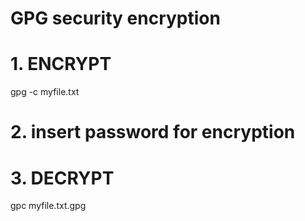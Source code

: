 # GPG security encryption

# 1. ENCRYPT
gpg -c myfile.txt

# 2. insert password for encryption

# 3. DECRYPT
gpc myfile.txt.gpg
